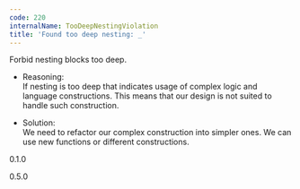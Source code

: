 ```yaml
---
code: 220
internalName: TooDeepNestingViolation
title: 'Found too deep nesting: _'
---
```


Forbid nesting blocks too deep.

  - Reasoning:  
    If nesting is too deep that indicates usage of complex logic and
    language constructions. This means that our design is not suited to
    handle such construction.

  - Solution:  
    We need to refactor our complex construction into simpler ones. We
    can use new functions or different constructions.

<div class="versionadded">

0.1.0

</div>

<div class="versionchanged">

0.5.0

</div>